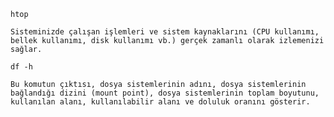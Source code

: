 ```
htop
```
`Sisteminizde çalışan işlemleri ve sistem kaynaklarını (CPU kullanımı, bellek kullanımı, disk kullanımı vb.) gerçek zamanlı olarak izlemenizi sağlar.`
```
df -h
```
`Bu komutun çıktısı, dosya sistemlerinin adını, dosya sistemlerinin bağlandığı dizini (mount point), dosya sistemlerinin toplam boyutunu, kullanılan alanı, kullanılabilir alanı ve doluluk oranını gösterir.`
